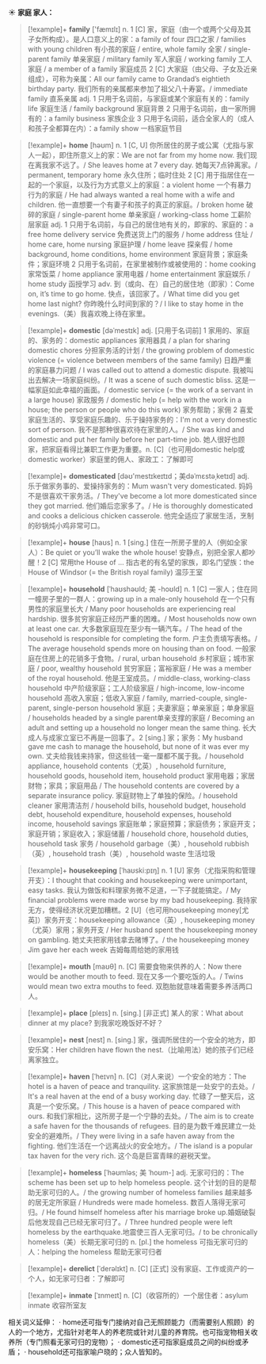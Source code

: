 ☀ <span class="category">**家庭 家人：**</span>
>[!example]+ <span class="vocabulary">**family**</span> ['fæmɪlɪ] 
> <span class="definition">n. 1 [C] 家，家庭（由一个或两个父母及其子女所构成）。是人口意义上的家：</span>a family of four 四口之家 / families with young children 有小孩的家庭 / entire, whole family 全家 / single-parent family 单亲家庭 / military family 军人家庭 / working family 工人家庭 / a member of a family 家庭成员 <span class="definition">2 [C] 大家庭（由父母、子女及近亲组成），可称为亲属：</span>All our family came to Grandad’s eightieth birthday party. 我们所有的亲属都来参加了祖父八十寿宴。/ immediate family 直系亲属 <span class="definition">adj. 1 只用于名词前，与家庭或某个家庭有关的：</span>family life 家庭生活 / family background 家庭背景 <span class="definition">2 只用于名词前，由一家所拥有的：</span>a family business 家族企业 <span class="definition">3 只用于名词前，适合全家人的（成人和孩子全都算在内）：</span>a family show 一档家庭节目

>[!example]+ <span class="vocabulary">**home**</span> [həʊm] 
> <span class="definition">n. 1 [C, U] 你所居住的房子或公寓（尤指与家人一起），即住所意义上的家：</span>We are not far from my home now. 我们现在离我家不远了。/ She leaves home at 7 every day. 她每天7点钟离家。/ permanent, temporary home 永久住所；临时住处 <span class="definition">2 [C] 用于指居住在一起的一个家庭，以及行为方式意义上的家庭：</span>a violent home 一个有暴力行为的家庭 / He had always wanted a real home with a wife and children. 他一直想要一个有妻子和孩子的真正的家庭。/ broken home 破碎的家庭 / single-parent home 单亲家庭 / working-class home 工薪阶层家庭 <span class="definition">adj. 1 只用于名词前，与自己的居住地有关的，即家的、家庭的：</span>a free home delivery service 免费送货上门的服务 / home address 住址 / home care, home nursing 家庭护理 / home leave 探亲假 / home background, home conditions, home environment 家庭背景；家庭条件；家庭环境 <span class="definition">2 只用于名词前，在家里被制作或被使用的：</span>home cooking 家常饭菜 / home appliance 家用电器 / home entertainment 家庭娱乐 / home study 函授学习 <span class="definition">adv. 到（或向、在）自己的居住地（即家）：</span>Come on, it’s time to go home. 快点，该回家了。/ What time did you get home last night? 你昨晚什么时间到家的？/ I like to stay home in the evenings.（美）我喜欢晚上待在家里。
           
>[!example]+ <span class="vocabulary">**domestic**</span> [dəˈmestɪk]
> <span class="definition">adj. [只用于名词前] 1 家用的、家庭的、家务的：</span>domestic appliances 家用器具 / a plan for sharing domestic chores 分担家务活的计划 / the growing problem of domestic violence (= violence between members of the same family) 日趋严重的家庭暴力问题 / I was called out to attend a domestic dispute. 我被叫出去解决一场家庭纠纷。/ It was a scene of such domestic bliss. 这是一幅家庭如此幸福的画面。/ domestic service (= the work of a servant in a large house) 家政服务 / domestic help (= help with the work in a house; the person or people who do this work) 家务帮助；家佣 <span class="definition">2 喜爱家庭生活的、享受家庭乐趣的、乐于操持家务的：</span>I'm not a very domestic sort of person. 我不是那种很喜欢待在家里的人。/ She was kind and domestic and put her family before her part-time job. 她人很好也顾家，把家庭看得比兼职工作更为重要。<span class="definition">n. [C]（也可用domestic help或domestic worker）家庭里的佣人、家政工：</span>了解即可
           
>[!example]+ <span class="vocabulary">**domesticated**</span> [dəʊ'mestɪkeɪtɪd；美dəˈmɛstəˌketɪd]
> <span class="definition">adj. 乐于做家务事的、爱操持家务的：</span>Mum wasn't very domesticated. 妈妈不是很喜欢干家务活。/ They've become a lot more domesticated since they got married. 他们婚后恋家多了。/ He is thoroughly domesticated and cooks a delicious chicken casserole. 他完全适应了家居生活，烹制的砂锅炖小鸡非常可口。

>[!example]+ <span class="vocabulary">**house**</span> [haʊs] 
> <span class="definition">n. 1 [sing.] 住在一所房子里的人（例如全家人）：</span>Be quiet or you’ll wake the whole house! 安静点，别把全家人都吵醒！<span class="definition">2 [C] 常用the House of ... 指古老的有名望的家族，即名门望族：</span>the House of Windsor (= the British royal family) 温莎王室
           
>[!example]+ <span class="vocabulary">**household**</span> [ˈhaʊshəʊld; 美 -hoʊld]
> <span class="definition">n. 1 [C] 一家人；住在同一幢房子里的一群人：</span>growing up in a male-only household 在一个只有男性的家庭里长大 / Many poor households are experiencing real hardship. 很多贫穷家庭正经历严重的困难。/ Most households now own at least one car. 大多数家庭现在至少有一辆汽车。/ The head of the household is responsible for completing the form. 户主负责填写表格。/ The average household spends more on housing than on food. 一般家庭在住房上的花销多于食物。/ rural, urban household 乡村家庭；城市家庭 / poor, wealthy household 贫穷家庭；富裕家庭 / He was a member of the royal household. 他是王室成员。/ middle-class, working-class household 中产阶级家庭；工人阶级家庭 / high-income, low-income household 高收入家庭；低收入家庭 / family, married-couple, single-parent, single-person household 家庭；夫妻家庭；单亲家庭；单身家庭 / households headed by a single parent单亲支撑的家庭 / Becoming an adult and setting up a household no longer mean the same thing. 长大成人与成家立室已不再是一回事了。<span class="definition">2 [sing.] 家；家务：</span>My husband gave me cash to manage the household, but none of it was ever my own. 丈夫给我钱来持家，但这些钱一毫一厘都不属于我。/ household appliance, household contents（尤英）, household furniture, household goods, household item, household product 家用电器；家居财物；家具；家庭用品 / The household contents are covered by a separate insurance policy. 家庭财物上了单独的保险。/ household cleaner 家用清洁剂 / household bills, household budget, household debt, household expenditure, household expenses, household income, household savings 家庭账单；家庭预算；家庭债务；家庭开支；家庭开销；家庭收入；家庭储蓄 / household chore, household duties, household task 家务 / household garbage（美）, household rubbish（英）, household trash（美）, household waste 生活垃圾
           
>[!example]+ <span class="vocabulary">**housekeeping**</span> [ˈhaʊski:pɪŋ]
> <span class="definition">n. 1 [U] 家务（尤指采购和管理开支）：</span>I thought that cooking and housekeeping were unimportant, easy tasks. 我认为做饭和料理家务微不足道，一下子就能搞定。/ My financial problems were made worse by my bad housekeeping. 我持家无方，使得经济状况更加糟糕。<span class="definition">2 [U]（也可用housekeeping money[尤英]）家务开支：</span>housekeeping allowance（英）, housekeeping money（尤英）家用；家务开支 / Her husband spent the housekeeping money on gambling. 她丈夫把家用钱拿去赌博了。/ the housekeeping money Jim gave her each week 吉姆每周给她的家用钱

>[!example]+ <span class="vocabulary">**mouth**</span> [maʊθ] 
> <span class="definition">n. [C] 需要食物来供养的人：</span>Now there would be another mouth to feed. 现在又多一个要吃饭的人。/ Twins would mean two extra mouths to feed. 双胞胎就意味着需要多养活两口人。

>[!example]+ <span class="vocabulary">**place**</span> [pleɪs] 
> <span class="definition">n. [sing.] [非正式] 某人的家：</span>What about dinner at my place? 到我家吃晚饭好不好？

>[!example]+ <span class="vocabulary">**nest**</span> [nest] 
> <span class="definition">n. [sing.] 家，强调所居住的一个安全的地方，即安乐窝：</span>Her children have flown the nest.（比喻用法）她的孩子们已经离家独立。
           
>[!example]+ <span class="vocabulary">**haven**</span> [ˈheɪvn]
> <span class="definition">n. [C]（对人来说）一个安全的地方：</span>The hotel is a haven of peace and tranquility. 这家旅馆是一处安宁的去处。/ It's a real haven at the end of a busy working day. 忙碌了一整天后，这真是一个安乐窝。/ This house is a haven of peace compared with ours. 和我们家相比，这所房子是一个宁静的去处。/ The aim is to create a safe haven for the thousands of refugees. 目的是为数千难民建立一处安全的避难所。/ They were living in a safe haven away from the fighting. 他们生活在一个远离战火的安全地方。/ The island is a popular tax haven for the very rich. 这个岛是巨富青睐的避税天堂。
           
>[!example]+ <span class="vocabulary">**homeless**</span> [ˈhəʊmləs; 美 ˈhoʊm-]
> <span class="definition">adj. 无家可归的：</span>The scheme has been set up to help homeless people. 这个计划的目的是帮助无家可归的人。/ the growing number of homeless families 越来越多的居无定所家庭 / Hundreds were made homeless. 数百人落得无家可归。/ He found himself homeless after his marriage broke up.婚姻破裂后他发现自己已经无家可归了。/ Three hundred people were left homeless by the earthquake.地震使三百人无家可归。/ to be chronically homeless（美）长期无家可归的 <span class="definition">n. [pl.] the homeless 可指无家可归的人：</span>helping the homeless 帮助无家可归者
                      
>[!example]+ <span class="vocabulary">**derelict**</span> [ˈderəlɪkt]
> <span class="definition">n. [C] [正式] 没有家庭、工作或资产的一个人，如无家可归者：</span>了解即可

>[!example]+ <span class="vocabulary">**inmate**</span> [ˈɪnmeɪt]
> <span class="definition">n. [C]（收容所的）一个居住者：</span>asylum inmate 收容所室友

相关词义延伸：
· home还可指专门接纳对自己无照顾能力（而需要别人照顾）的人的一个地方，尤指针对老年人的养老院或针对儿童的养育院。也可指宠物相关收养所（专门照看无家可归的宠物）；
· domestic还可指家庭成员之间的纠纷或矛盾；
· household还可指家喻户晓的；众人皆知的。